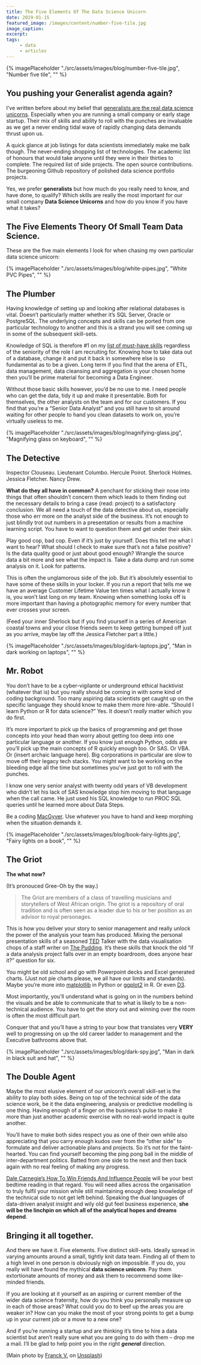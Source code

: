 ```yaml
---
title: The Five Elements Of The Data Science Unicorn
date: 2019-01-15
featured_image: /images/content/number-five-tile.jpg
image_caption: 
excerpt: 
tags: 
     - data
     - articles
---
```

{% imagePlaceholder "./src/assets/images/blog/number-five-tile.jpg", "Number five tile", "" %}

## You pushing your Generalist agenda again?

I’ve written before about my belief that [generalists are the real data science unicorns](/articles/generalists-real-data-science-unicorns). Especially when you are running a small company or early stage startup. Their mix of skills and ability to roll with the punches are invaluable as we get a never ending tidal wave of rapidly changing data demands thrust upon us.

A quick glance at job listings for data scientists immediately make me balk though. The never-ending shopping list of technologies. The academic list of honours that would take anyone until they were in their thirties to complete. The required list of side projects. The open source contributions. The burgeoning Github repository of polished data science portfolio projects.

Yes, we prefer **generalists** but how much do you really need to know, and have done, to qualify? Which skills are really the most important for our small company **Data Science Unicorns** and how do you know if you have what it takes?

## The Five Elements Theory Of Small Team Data Science.

These are the five main elements I look for when chasing my own particular data science unicorn:

{% imagePlaceholder "./src/assets/images/blog/white-pipes.jpg", "White PVC Pipes", "" %}

## The Plumber

Having knowledge of setting up and looking after relational databases is vital. Doesn’t particularly matter whether it’s SQL Server, Oracle or PostgreSQL. The underlying concepts and skills can be ported from one particular technology to another and this is a strand you will see coming up in some of the subsequent skill-sets.

Knowledge of SQL is therefore #1 on my [list of must-have skills](/articles/is-sql-really-a-game-changer-for-data-science-careers) regardless of the seniority of the role I am recruiting for. Knowing how to take data out of a database, change it and put it back in somewhere else is so fundamental as to be a given. Long term if you find that the arena of ETL, data management, data cleansing and aggregation is your chosen home then you’ll be prime material for becoming a Data Engineer.

Without those basic skills however, you’d be no use to me. I need people who can get the data, tidy it up and make it presentable. Both for themselves, the other analysts on the team and for our customers. If you find that you’re a “Senior Data Analyst” and you still have to sit around waiting for other people to hand you clean datasets to work on, you’re virtually useless to me.

{% imagePlaceholder "./src/assets/images/blog/magnifying-glass.jpg", "Magnifying glass on keyboard", "" %}

## The Detective

Inspector Clouseau. Lieutenant Columbo. Hercule Poirot. Sherlock Holmes. Jessica Fletcher. Nancy Drew.

**What do they all have in common?** A penchant for sticking their nose into things that often shouldn’t concern them which leads to them finding out the necessary details to bring a case (read: project) to a satisfactory conclusion. We all need a touch of the data detective about us, especially those who err more on the analyst side of the business. It’s not enough to just blindly trot out numbers in a presentation or results from a machine learning script. You have to want to question them and get under their skin.

Play good cop, bad cop. Even if it’s just by yourself. Does this tell me what I want to hear? What should I check to make sure that’s not a false positive? Is the data quality good or just about good enough? Wrangle the source data a bit more and see what the impact is. Take a data dump and run some analysis on it. Look for patterns.

This is often the unglamorous side of the job. But it’s absolutely essential to have some of these skills in your locker. If you run a report that tells me we have an average Customer Lifetime Value ten times what I actually know it is, you won’t last long on my team. Knowing when something looks off is more important than having a photographic memory for every number that ever crosses your screen.

(Feed your inner Sherlock but if you find yourself in a series of American coastal towns and your close friends seem to keep getting bumped off just as you arrive, maybe lay off the Jessica Fletcher part a little.)

{% imagePlaceholder "./src/assets/images/blog/dark-laptops.jpg", "Man in dark working on laptops", "" %}

## Mr. Robot

You don’t have to be a cyber-vigilante or underground ethical hacktivist (whatever that is) but you really should be coming in with some kind of coding background. Too many aspiring data scientists get caught up on the specific language they should know to make them more hire-able. “Should I learn Python or R for data science?” Yes. It doesn’t _really_ matter which you do first.

It’s more important to pick up the basics of programming and get those concepts into your head than worry about getting too deep into one particular language or another. If you know just enough Python, odds are you’ll pick up the main concepts of R quickly enough too. Or SAS. Or VBA. Or {insert archaic language here}. Big corporations in particular are slow to move off their legacy tech stacks. You might want to be working on the bleeding edge all the time but sometimes you’ve just got to roll with the punches.

I know one very senior analyst with twenty odd years of VB development who didn’t let his lack of SAS knowledge stop him moving to that language when the call came. He just used his SQL knowledge to run PROC SQL queries until he learned more about Data Steps.

Be a coding [MacGyver](https://en.wikipedia.org/wiki/MacGyver). Use whatever you have to hand and keep morphing when the situation demands it.

{% imagePlaceholder "./src/assets/images/blog/book-fairy-lights.jpg", "Fairy lights on a book", "" %}

## The Griot

**The what now?**

(It’s pronouced Gree-Oh by the way.)

> The Griot are members of a class of travelling musicians and storytellers of West African origin. The griot is a repository of oral tradition and is often seen as a leader due to his or her position as an advisor to royal personages.

This is how you deliver your story to senior management and really unlock the power of the analysis your team has produced. Mixing the personal presentation skills of a seasoned [TED](https://www.ted.com/) Talker with the data visualisation chops of a staff writer on [The Pudding](https://pudding.cool/). It’s these skills that knock the old “if a data analysis project falls over in an empty boardroom, does anyone hear it?” question for six.

You might be old school and go with Powerpoint decks and Excel generated charts. (Just not pie charts please, we all have our limits and standards). Maybe you’re more into [matplotlib](https://matplotlib.org/) in Python or [ggplot2](https://ggplot2.tidyverse.org/) in R. Or even [D3](https://d3js.org/).

Most importantly, you’ll understand what is going on in the numbers behind the visuals and be able to communicate that to what is likely to be a non-technical audience. You have to get the story out and winning over the room is often the most difficult part.

Conquer that and you’ll have a string to your bow that translates very **VERY** well to progressing on up the old career ladder to management and the Executive bathrooms above that.

{% imagePlaceholder "./src/assets/images/blog/dark-spy.jpg", "Man in dark in black suit and hat", "" %}

## The Double Agent

Maybe the most elusive element of our unicorn’s overall skill-set is the ability to play both sides. Being on top of the technical side of the data science work, be it the data engineering, analysis or predictive modelling is one thing. Having enough of a finger on the business&#8217;s pulse to make it more than just another academic exercise with no real-world impact is quite another.

You’ll have to make both sides respect you as one of their own while also appreciating that you carry enough kudos over from the “other side” to formulate and deliver actionable plans and projects. So it’s not for the faint-hearted. You can find yourself becoming the ping pong ball in the middle of inter-department politics. Batted from one side to the next and then back again with no real feeling of making any progress.

[Dale Carnegie’s How To Win Friends And Influence People](https://en.wikipedia.org/wiki/How_to_Win_Friends_and_Influence_People) will be your best bedtime reading in that regard. You will need allies across the organisation to truly fulfil your mission while still maintaining enough deep knowledge of the technical side to not get left behind. Speaking the dual languages of data-driven analyst insight and wily old gut feel business experience, **she will be the linchpin on which all of the analytical hopes and dreams depend**.

## Bringing it all together.

And there we have it. Five elements. Five distinct skill-sets. Ideally spread in varying amounts around a small, tightly knit data team. Finding all of them to a high level in one person is obviously nigh on impossible. If you do, you really will have found the mythical **data science unicorn**. Pay them extortionate amounts of money and ask them to recommend some like-minded friends.

If you are looking at it yourself as an aspiring or current member of the wider data science fraternity, how do you think you personally measure up in each of those areas? What could you do to beef up the areas you are weaker in? How can you make the most of your strong points to get a bump up in your current job or a move to a new one?

And if you&#8217;re running a startup and are thinking it&#8217;s time to hire a data scientist but aren&#8217;t really sure what you are going to do with them &#8211; drop me a mail. I&#8217;ll be glad to help point you in the right _**general**_ direction.

(Main photo by [Franck V.][3] on [Unsplash][4])

 [3]: https://unsplash.com/photos/9skkk4R3aoY?utm_source=unsplash&utm_medium=referral&utm_content=creditCopyText
 [4]: https://unsplash.com/search/photos/five?utm_source=unsplash&utm_medium=referral&utm_content=creditCopyText